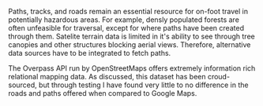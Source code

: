 Paths, tracks, and roads remain an essential resource for on-foot travel in potentially hazardous areas. For example, densly populated forests are often unfeasible for traversal, except for where paths have been created through them. Satelite terrain data is limited in it's ability to see through tree canopies and other structures blocking aerial views. Therefore, alternative data sources have to be integrated to fetch paths.

The Overpass API run by OpenStreetMaps offers extremely information rich relational mapping data. As discussed, this dataset has been croud-sourced, but through testing I have found very little to no difference in the roads and paths offered when compared to Google Maps.